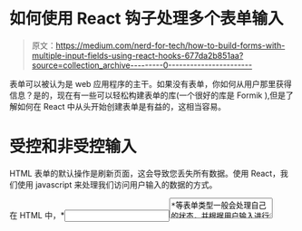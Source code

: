 # 如何使用 React 钩子处理多个表单输入

> 原文：<https://medium.com/nerd-for-tech/how-to-build-forms-with-multiple-input-fields-using-react-hooks-677da2b851aa?source=collection_archive---------0----------------------->

表单可以被认为是 web 应用程序的主干。如果没有表单，你如何从用户那里获得信息？是的，现在有一些可以轻松构建表单的库(一个很好的库是 Formik ),但是了解如何在 React 中从头开始创建表单是有益的，这相当容易。

# **受控和非受控输入**

HTML 表单的默认操作是刷新页面，这会导致您丢失所有数据。使用 React，我们使用 javascript 来处理我们访问用户输入的数据的方式。

在 HTML 中，*<input><textarea>*等表单类型一般会处理自己的状态，并根据用户输入进行更新。让 DOM 为您处理用户输入被称为**非受控输入。**

受控输入让 React 为你处理状态，因为它是可变的。React 将此状态存储在 *state* 属性中，并且只能使用固态更新。因此，呈现表单的 React 组件现在可以控制后续用户输入时表单会发生什么。

有关受控输入的更多信息→ [查看此处](https://reactjs.org/docs/forms.html)

# **用 UseState 处理表单中的多个输入字段**

在大多数情况下，我们需要用户输入不止一个字段。为了演示这一点，让我们创建一个注册表单。

![](img/126e3066893ee9b05b2bdfa8d475baa1.png)

[http://www . agirl . codes/how-to-build-forms-with-multi-input-fields-using-react-hooks](https://www.agirl.codes/how-to-Build-Forms-with-multiple-input-fields-using-React-Hooks)

让我们从头开始

**状态** →这里我们用**使用状态钩子**声明状态， ***用户*** 代表我们插入到**使用状态**中的对象，**设置用户**将被用来更新状态。如果您熟悉 React 类，

![](img/40259005606cd7881fed3b7bcd01b0a7.png)

[http://www . agirl . codes/how-to-build-forms-with-multi-input-fields-using-react-hooks](http://www.agirl.codes/how-to-build-forms-with-multiple-input-fields-using-react-hooks)

***handleChange*** →在我们的 ***handleChange*** 函数中，我们使用 ***setUser*** 来更新 ***user*** 状态。我在 ***setUser*** 中传播 ***user*** 对象，如果你不这样做， ***setUser*** 只会更新最后一个属性，也就是 ***密码*** ，所以我们必须通过添加它们来保留其他属性状态。

我们用****e【event . target . name】:event . target . value***告诉 ***setUser*** 函数根据名称更新什么属性。*

*现在存储在**状态**的**用户**数据可以根据需要传递给不同的组件。*

> *event.preventdefault()用于防止页面重新呈现*

# ***可访问性非常重要***

*由于它的常见用法，确保表单易于被所有用户理解和交互是非常重要的。不注意可访问性会减少残疾用户与您的网站表单交互的机会。小小的改变可以带来很大的不同；*

*在我们的表单中，我们使用了最佳实践，并添加了可访问的；*

*   *包括描述表单控件用途的每个输入字段的标签*

*要深入了解如何让你的网站具有可访问性，请阅读更多关于 w3.org 的文章*

# ***确保验证用户输入***

*不应该跳过验证，因为你不应该相信用户会输入正确的信息。选项是使用内置的 HTML 验证，自己编写一个或者使用验证模式。任何选项都可以，我推荐使用像 Yup 这样的验证模式，因为它使得为输入字段编写验证变得容易。这里有一篇文章的中级链接，解释了为什么需要它以及如何使用它进行表单验证。*

> *[React 中的 Yup 对象验证介绍](/@rossbulat/introduction-to-yup-object-validation-in-react-9863af93dc0e)*

*现在您已经了解了如何使用 React 挂钩构建表单，您可以选择使用表单助手或 React 挂钩来构建表单。*

*注册表单的代码可以在这里找到 [codesandbox.io](https://codesandbox.io/s/how-to-build-forms-with-multiple-input-fields-using-react-hooks-2c7dt?file=/src/styles.css)*

*关于如何构建具有多个输入字段的表单的更深入的初学者指南— [使用 useState 钩子构建 React 表单的完整指南](https://www.agirl.codes/complete-guide-build-react-forms-with-usestate-hook)*